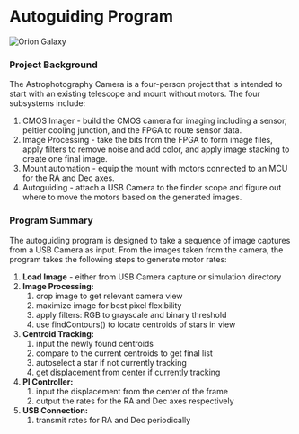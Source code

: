 # Autoguiding Program
![Orion Galaxy](https://astrobrunomarshall.files.wordpress.com/2012/06/02-orion-nebula.jpg)
### Project Background
The Astrophotography Camera is a four-person project that is intended to start with an existing telescope and mount without motors. The four subsystems include:
1. CMOS Imager - build the CMOS camera for imaging including a sensor, peltier cooling junction, and the FPGA to route sensor data.
1. Image Processing - take the bits from the FPGA to form image files, apply filters to remove noise and add color, and apply image stacking to create one final image.
1. Mount automation - equip the mount with motors connected to an MCU for the RA and Dec axes.
1. Autoguiding - attach a USB Camera to the finder scope and figure out where to move the motors based on the generated images.
### Program Summary
The autoguiding program is designed to take a sequence of image captures from a USB Camera as input. From the images taken from the camera, the program takes the following steps to generate motor rates:
1. **Load Image** - either from USB Camera capture or simulation directory
1. **Image Processing:**
    1. crop image to get relevant camera view
    1. maximize image for best pixel flexibility
    1. apply filters: RGB to grayscale and binary threshold
    1. use findContours() to locate centroids of stars in view
1. **Centroid Tracking:**
    1. input the newly found centroids
    1. compare to the current centroids to get final list
    1. autoselect a star if not currently tracking
    1. get displacement from center if currently tracking
1. **PI Controller:**
    1. input the displacement from the center of the frame
    1. output the rates for the RA and Dec axes respectively
1. **USB Connection:**
    1. transmit rates for RA and Dec periodically
